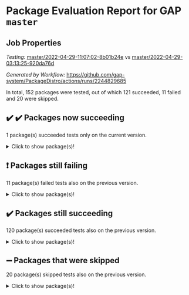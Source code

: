 # Package Evaluation Report for GAP `master`

## Job Properties

*Testing:* [master/2022-04-29-11:07:02-8b01b24e](https://github.com/gap-system/PackageDistro/blob/data/reports/master/2022-04-29-11:07:02-8b01b24e) vs [master/2022-04-29-03:13:25-920da76d](https://github.com/gap-system/PackageDistro/blob/data/reports/master/2022-04-29-03:13:25-920da76d)

*Generated by Workflow:* https://github.com/gap-system/PackageDistro/actions/runs/2244829685

In total, 152 packages were tested, out of which 121 succeeded, 11 failed and 20 were skipped.

## :heavy_check_mark: :heavy_check_mark: Packages now succeeding

1 package(s) succeeded tests only on the current version.
<details> <summary>Click to show package(s)!</summary>

- wedderga 4.10.2 [(success)](https://github.com/gap-system/PackageDistro/runs/6226763851?check_suite_focus=true) vs wedderga 4.10.1 [(failure)](https://github.com/gap-system/PackageDistro/runs/6221944343?check_suite_focus=true) <br>
</details>

## :exclamation: Packages still failing

11 package(s) failed tests also on the previous version.
<details><summary>Click to show package(s)!</summary>

- fining 1.4.1 [(failure)](https://github.com/gap-system/PackageDistro/runs/6226756771?check_suite_focus=true)
- francy 1.2.4 [(failure)](https://github.com/gap-system/PackageDistro/runs/6226757160?check_suite_focus=true)
- hap 1.39 [(failure)](https://github.com/gap-system/PackageDistro/runs/6226757996?check_suite_focus=true)
- normalizinterface 1.3.2 [(failure)](https://github.com/gap-system/PackageDistro/runs/6226759928?check_suite_focus=true)
- packagemanager 1.2 [(failure)](https://github.com/gap-system/PackageDistro/runs/6226760235?check_suite_focus=true)
- rcwa 4.6.4 [(failure)](https://github.com/gap-system/PackageDistro/runs/6226761378?check_suite_focus=true)
- recog 1.3.2 [(failure)](https://github.com/gap-system/PackageDistro/runs/6226761524?check_suite_focus=true)
- semigroups 4.0.0 [(failure)](https://github.com/gap-system/PackageDistro/runs/6226762022?check_suite_focus=true)
- transgrp 3.6.1 [(failure)](https://github.com/gap-system/PackageDistro/runs/6226763290?check_suite_focus=true)
- ugaly 4.0.2 [(failure)](https://github.com/gap-system/PackageDistro/runs/6226763373?check_suite_focus=true)
- yangbaxter 0.9.0 [(failure)](https://github.com/gap-system/PackageDistro/runs/6226764128?check_suite_focus=true)
</details>

## :heavy_check_mark: Packages still succeeding

120 package(s) succeeded tests also on the previous version.
<details><summary>Click to show package(s)!</summary>

- ace 5.4 [(success)](https://github.com/gap-system/PackageDistro/runs/6226754170?check_suite_focus=true)
- aclib 1.3.2 [(success)](https://github.com/gap-system/PackageDistro/runs/6226754232?check_suite_focus=true)
- agt 0.2 [(success)](https://github.com/gap-system/PackageDistro/runs/6226754290?check_suite_focus=true)
- alnuth 3.2.1 [(success)](https://github.com/gap-system/PackageDistro/runs/6226754354?check_suite_focus=true)
- anupq 3.2.6 [(success)](https://github.com/gap-system/PackageDistro/runs/6226754421?check_suite_focus=true)
- atlasrep 2.1.2 [(success)](https://github.com/gap-system/PackageDistro/runs/6226754543?check_suite_focus=true)
- autodoc 2022.03.10 [(success)](https://github.com/gap-system/PackageDistro/runs/6226754634?check_suite_focus=true)
- automata 1.15 [(success)](https://github.com/gap-system/PackageDistro/runs/6226754691?check_suite_focus=true)
- automgrp 1.3.2 [(success)](https://github.com/gap-system/PackageDistro/runs/6226754762?check_suite_focus=true)
- autpgrp 1.10.2 [(success)](https://github.com/gap-system/PackageDistro/runs/6226754834?check_suite_focus=true)
- cap 2022.04-04 [(success)](https://github.com/gap-system/PackageDistro/runs/6226754968?check_suite_focus=true)
- caratinterface 2.3.3 [(success)](https://github.com/gap-system/PackageDistro/runs/6226755033?check_suite_focus=true)
- cddinterface 2020.06.24 [(success)](https://github.com/gap-system/PackageDistro/runs/6226755087?check_suite_focus=true)
- circle 1.6.5 [(success)](https://github.com/gap-system/PackageDistro/runs/6226755145?check_suite_focus=true)
- cohomolo 1.6.10 [(success)](https://github.com/gap-system/PackageDistro/runs/6226755215?check_suite_focus=true)
- congruence 1.2.4 [(success)](https://github.com/gap-system/PackageDistro/runs/6226755277?check_suite_focus=true)
- corelg 1.56 [(success)](https://github.com/gap-system/PackageDistro/runs/6226755351?check_suite_focus=true)
- crime 1.6 [(success)](https://github.com/gap-system/PackageDistro/runs/6226755410?check_suite_focus=true)
- crisp 1.4.5 [(success)](https://github.com/gap-system/PackageDistro/runs/6226755463?check_suite_focus=true)
- crypting 0.10 [(success)](https://github.com/gap-system/PackageDistro/runs/6226755553?check_suite_focus=true)
- cryst 4.1.24 [(success)](https://github.com/gap-system/PackageDistro/runs/6226755623?check_suite_focus=true)
- crystcat 1.1.9 [(success)](https://github.com/gap-system/PackageDistro/runs/6226755678?check_suite_focus=true)
- ctbllib 1.3.4 [(success)](https://github.com/gap-system/PackageDistro/runs/6226755741?check_suite_focus=true)
- cubefree 1.19 [(success)](https://github.com/gap-system/PackageDistro/runs/6226755791?check_suite_focus=true)
- curlinterface 2.2.2 [(success)](https://github.com/gap-system/PackageDistro/runs/6226755859?check_suite_focus=true)
- cvec 2.7.5 [(success)](https://github.com/gap-system/PackageDistro/runs/6226755909?check_suite_focus=true)
- datastructures 0.2.7 [(success)](https://github.com/gap-system/PackageDistro/runs/6226755985?check_suite_focus=true)
- deepthought 1.0.5 [(success)](https://github.com/gap-system/PackageDistro/runs/6226756056?check_suite_focus=true)
- design 1.7 [(success)](https://github.com/gap-system/PackageDistro/runs/6226756167?check_suite_focus=true)
- difsets 2.3.1 [(success)](https://github.com/gap-system/PackageDistro/runs/6226756228?check_suite_focus=true)
- digraphs 1.5.2 [(success)](https://github.com/gap-system/PackageDistro/runs/6226756306?check_suite_focus=true)
- edim 1.3.5 [(success)](https://github.com/gap-system/PackageDistro/runs/6226756366?check_suite_focus=true)
- example 4.3.0 [(success)](https://github.com/gap-system/PackageDistro/runs/6226756456?check_suite_focus=true)
- factint 1.6.3 [(success)](https://github.com/gap-system/PackageDistro/runs/6226756517?check_suite_focus=true)
- ferret 1.0.7 [(success)](https://github.com/gap-system/PackageDistro/runs/6226756600?check_suite_focus=true)
- fga 1.4.0 [(success)](https://github.com/gap-system/PackageDistro/runs/6226756696?check_suite_focus=true)
- float 1.0.3 [(success)](https://github.com/gap-system/PackageDistro/runs/6226756845?check_suite_focus=true)
- format 1.4.3 [(success)](https://github.com/gap-system/PackageDistro/runs/6226756916?check_suite_focus=true)
- forms 1.2.7 [(success)](https://github.com/gap-system/PackageDistro/runs/6226756979?check_suite_focus=true)
- fplsa 1.2.5 [(success)](https://github.com/gap-system/PackageDistro/runs/6226757064?check_suite_focus=true)
- fr 2.4.8 [(success)](https://github.com/gap-system/PackageDistro/runs/6226757104?check_suite_focus=true)
- fwtree 1.3 [(success)](https://github.com/gap-system/PackageDistro/runs/6226757214?check_suite_focus=true)
- gbnp 1.0.5 [(success)](https://github.com/gap-system/PackageDistro/runs/6226757304?check_suite_focus=true)
- generalizedmorphismsforcap 2022.03-03 [(success)](https://github.com/gap-system/PackageDistro/runs/6226757383?check_suite_focus=true)
- genss 1.6.6 [(success)](https://github.com/gap-system/PackageDistro/runs/6226757434?check_suite_focus=true)
- gradedringforhomalg 2022.03-01 [(success)](https://github.com/gap-system/PackageDistro/runs/6226757491?check_suite_focus=true)
- grape 4.8.5 [(success)](https://github.com/gap-system/PackageDistro/runs/6226757582?check_suite_focus=true)
- groupoids 1.69 [(success)](https://github.com/gap-system/PackageDistro/runs/6226757661?check_suite_focus=true)
- grpconst 2.6.2 [(success)](https://github.com/gap-system/PackageDistro/runs/6226757734?check_suite_focus=true)
- guarana 0.96.3 [(success)](https://github.com/gap-system/PackageDistro/runs/6226757799?check_suite_focus=true)
- guava 3.16 [(success)](https://github.com/gap-system/PackageDistro/runs/6226757899?check_suite_focus=true)
- hapcryst 0.1.14 [(success)](https://github.com/gap-system/PackageDistro/runs/6226758070?check_suite_focus=true)
- hecke 1.5.3 [(success)](https://github.com/gap-system/PackageDistro/runs/6226758142?check_suite_focus=true)
- help 3.5 [(success)](https://github.com/gap-system/PackageDistro/runs/6226758224?check_suite_focus=true)
- idrel 2.43 [(success)](https://github.com/gap-system/PackageDistro/runs/6226758311?check_suite_focus=true)
- images 1.3.1 [(success)](https://github.com/gap-system/PackageDistro/runs/6226758382?check_suite_focus=true)
- intpic 0.2.4 [(success)](https://github.com/gap-system/PackageDistro/runs/6226758458?check_suite_focus=true)
- io 4.7.2 [(success)](https://github.com/gap-system/PackageDistro/runs/6226758551?check_suite_focus=true)
- irredsol 1.4.3 [(success)](https://github.com/gap-system/PackageDistro/runs/6226758636?check_suite_focus=true)
- json 2.1.0 [(success)](https://github.com/gap-system/PackageDistro/runs/6226758712?check_suite_focus=true)
- jupyterkernel 1.4.1 [(success)](https://github.com/gap-system/PackageDistro/runs/6226758777?check_suite_focus=true)
- jupyterviz 1.5.1 [(success)](https://github.com/gap-system/PackageDistro/runs/6226758843?check_suite_focus=true)
- kan 1.34 [(success)](https://github.com/gap-system/PackageDistro/runs/6226758908?check_suite_focus=true)
- kbmag 1.5.9 [(success)](https://github.com/gap-system/PackageDistro/runs/6226758952?check_suite_focus=true)
- laguna 3.9.5 [(success)](https://github.com/gap-system/PackageDistro/runs/6226759026?check_suite_focus=true)
- liealgdb 2.2.1 [(success)](https://github.com/gap-system/PackageDistro/runs/6226759085?check_suite_focus=true)
- liepring 2.6 [(success)](https://github.com/gap-system/PackageDistro/runs/6226759151?check_suite_focus=true)
- liering 2.4.2 [(success)](https://github.com/gap-system/PackageDistro/runs/6226759207?check_suite_focus=true)
- linearalgebraforcap 2022.04-02 [(success)](https://github.com/gap-system/PackageDistro/runs/6226759263?check_suite_focus=true)
- loops 3.4.1 [(success)](https://github.com/gap-system/PackageDistro/runs/6226759321?check_suite_focus=true)
- lpres 1.0.3 [(success)](https://github.com/gap-system/PackageDistro/runs/6226759352?check_suite_focus=true)
- majoranaalgebras 1.4 [(success)](https://github.com/gap-system/PackageDistro/runs/6226759410?check_suite_focus=true)
- mapclass 1.4.5 [(success)](https://github.com/gap-system/PackageDistro/runs/6226759469?check_suite_focus=true)
- matgrp 0.64 [(success)](https://github.com/gap-system/PackageDistro/runs/6226759535?check_suite_focus=true)
- modisom 2.5.1 [(success)](https://github.com/gap-system/PackageDistro/runs/6226759582?check_suite_focus=true)
- modulepresentationsforcap 2022.03-02 [(success)](https://github.com/gap-system/PackageDistro/runs/6226759645?check_suite_focus=true)
- monoidalcategories 2022.04-04 [(success)](https://github.com/gap-system/PackageDistro/runs/6226759693?check_suite_focus=true)
- nconvex 2020.11-04 [(success)](https://github.com/gap-system/PackageDistro/runs/6226759741?check_suite_focus=true)
- nilmat 1.4.1 [(success)](https://github.com/gap-system/PackageDistro/runs/6226759799?check_suite_focus=true)
- nock 1.5 [(success)](https://github.com/gap-system/PackageDistro/runs/6226759868?check_suite_focus=true)
- nq 2.5.8 [(success)](https://github.com/gap-system/PackageDistro/runs/6226759986?check_suite_focus=true)
- numericalsgps 1.3.0 [(success)](https://github.com/gap-system/PackageDistro/runs/6226760040?check_suite_focus=true)
- openmath 11.5.0 [(success)](https://github.com/gap-system/PackageDistro/runs/6226760084?check_suite_focus=true)
- orb 4.8.4 [(success)](https://github.com/gap-system/PackageDistro/runs/6226760163?check_suite_focus=true)
- patternclass 2.4.2 [(success)](https://github.com/gap-system/PackageDistro/runs/6226760305?check_suite_focus=true)
- permut 2.0.4 [(success)](https://github.com/gap-system/PackageDistro/runs/6226760387?check_suite_focus=true)
- polenta 1.3.10 [(success)](https://github.com/gap-system/PackageDistro/runs/6226760474?check_suite_focus=true)
- polymaking 0.8.6 [(success)](https://github.com/gap-system/PackageDistro/runs/6226760562?check_suite_focus=true)
- primgrp 3.4.1 [(success)](https://github.com/gap-system/PackageDistro/runs/6226760641?check_suite_focus=true)
- profiling 2.5.0 [(success)](https://github.com/gap-system/PackageDistro/runs/6226760942?check_suite_focus=true)
- qpa 1.33 [(success)](https://github.com/gap-system/PackageDistro/runs/6226761207?check_suite_focus=true)
- quagroup 1.8.3 [(success)](https://github.com/gap-system/PackageDistro/runs/6226761266?check_suite_focus=true)
- radiroot 2.9 [(success)](https://github.com/gap-system/PackageDistro/runs/6226761327?check_suite_focus=true)
- rds 1.8 [(success)](https://github.com/gap-system/PackageDistro/runs/6226761442?check_suite_focus=true)
- repndecomp 1.2.1 [(success)](https://github.com/gap-system/PackageDistro/runs/6226761600?check_suite_focus=true)
- repsn 3.1.0 [(success)](https://github.com/gap-system/PackageDistro/runs/6226761656?check_suite_focus=true)
- resclasses 4.7.2 [(success)](https://github.com/gap-system/PackageDistro/runs/6226761711?check_suite_focus=true)
- scscp 2.3.1 [(success)](https://github.com/gap-system/PackageDistro/runs/6226761783?check_suite_focus=true)
- sglppow 2.2 [(success)](https://github.com/gap-system/PackageDistro/runs/6226762109?check_suite_focus=true)
- sgpviz 0.999.5 [(success)](https://github.com/gap-system/PackageDistro/runs/6226762190?check_suite_focus=true)
- simpcomp 2.1.14 [(success)](https://github.com/gap-system/PackageDistro/runs/6226762270?check_suite_focus=true)
- singular 2020.12.18 [(success)](https://github.com/gap-system/PackageDistro/runs/6226762356?check_suite_focus=true)
- sla 1.5.3 [(success)](https://github.com/gap-system/PackageDistro/runs/6226762410?check_suite_focus=true)
- smallgrp 1.5 [(success)](https://github.com/gap-system/PackageDistro/runs/6226762482?check_suite_focus=true)
- smallsemi 0.6.13 [(success)](https://github.com/gap-system/PackageDistro/runs/6226762568?check_suite_focus=true)
- sonata 2.9.4 [(success)](https://github.com/gap-system/PackageDistro/runs/6226762649?check_suite_focus=true)
- sophus 1.25 [(success)](https://github.com/gap-system/PackageDistro/runs/6226762755?check_suite_focus=true)
- spinsym 1.5.2 [(success)](https://github.com/gap-system/PackageDistro/runs/6226762820?check_suite_focus=true)
- symbcompcc 1.3.2 [(success)](https://github.com/gap-system/PackageDistro/runs/6226762904?check_suite_focus=true)
- thelma 1.3 [(success)](https://github.com/gap-system/PackageDistro/runs/6226763015?check_suite_focus=true)
- tomlib 1.2.9 [(success)](https://github.com/gap-system/PackageDistro/runs/6226763114?check_suite_focus=true)
- toric 1.9.5 [(success)](https://github.com/gap-system/PackageDistro/runs/6226763217?check_suite_focus=true)
- unipot 1.5 [(success)](https://github.com/gap-system/PackageDistro/runs/6226763439?check_suite_focus=true)
- unitlib 4.1.0 [(success)](https://github.com/gap-system/PackageDistro/runs/6226763503?check_suite_focus=true)
- utils 0.72 [(success)](https://github.com/gap-system/PackageDistro/runs/6226763575?check_suite_focus=true)
- uuid 0.7 [(success)](https://github.com/gap-system/PackageDistro/runs/6226763653?check_suite_focus=true)
- walrus 0.9991 [(success)](https://github.com/gap-system/PackageDistro/runs/6226763726?check_suite_focus=true)
- xmod 2.86 [(success)](https://github.com/gap-system/PackageDistro/runs/6226763952?check_suite_focus=true)
- xmodalg 1.18 [(success)](https://github.com/gap-system/PackageDistro/runs/6226764034?check_suite_focus=true)
- zeromqinterface 0.13 [(success)](https://github.com/gap-system/PackageDistro/runs/6226764249?check_suite_focus=true)
</details>

## :heavy_minus_sign: Packages that were skipped

20 package(s) skipped tests also on the previous version.
<details><summary>Click to show package(s)!</summary>

- 4ti2interface 2022.03-01 [(skipped)](https://github.com/gap-system/PackageDistro/runs/6226661320?check_suite_focus=true)
- browse 1.8.14 [(skipped)](https://github.com/gap-system/PackageDistro/runs/6226661320?check_suite_focus=true)
- examplesforhomalg 2022.03-01 [(skipped)](https://github.com/gap-system/PackageDistro/runs/6226661320?check_suite_focus=true)
- gapdoc 1.6.5 [(skipped)](https://github.com/gap-system/PackageDistro/runs/6226661320?check_suite_focus=true)
- gauss 2022.03-01 [(skipped)](https://github.com/gap-system/PackageDistro/runs/6226661320?check_suite_focus=true)
- gaussforhomalg 2022.03-01 [(skipped)](https://github.com/gap-system/PackageDistro/runs/6226661320?check_suite_focus=true)
- gradedmodules 2022.03-01 [(skipped)](https://github.com/gap-system/PackageDistro/runs/6226661320?check_suite_focus=true)
- homalg 2022.03-01 [(skipped)](https://github.com/gap-system/PackageDistro/runs/6226661320?check_suite_focus=true)
- homalgtocas 2022.03-01 [(skipped)](https://github.com/gap-system/PackageDistro/runs/6226661320?check_suite_focus=true)
- io_forhomalg 2022.03-01 [(skipped)](https://github.com/gap-system/PackageDistro/runs/6226661320?check_suite_focus=true)
- itc 1.5.1 [(skipped)](https://github.com/gap-system/PackageDistro/runs/6226661320?check_suite_focus=true)
- localizeringforhomalg 2022.03-01 [(skipped)](https://github.com/gap-system/PackageDistro/runs/6226661320?check_suite_focus=true)
- matricesforhomalg 2022.04-01 [(skipped)](https://github.com/gap-system/PackageDistro/runs/6226661320?check_suite_focus=true)
- modules 2022.03-01 [(skipped)](https://github.com/gap-system/PackageDistro/runs/6226661320?check_suite_focus=true)
- polycyclic 2.16 [(skipped)](https://github.com/gap-system/PackageDistro/runs/6226661320?check_suite_focus=true)
- ringsforhomalg 2022.04-01 [(skipped)](https://github.com/gap-system/PackageDistro/runs/6226661320?check_suite_focus=true)
- sco 2022.03-01 [(skipped)](https://github.com/gap-system/PackageDistro/runs/6226661320?check_suite_focus=true)
- toolsforhomalg 2022.04-02 [(skipped)](https://github.com/gap-system/PackageDistro/runs/6226661320?check_suite_focus=true)
- toricvarieties 2022.03.23 [(skipped)](https://github.com/gap-system/PackageDistro/runs/6226661320?check_suite_focus=true)
- xgap 4.31 [(skipped)](https://github.com/gap-system/PackageDistro/runs/6226661320?check_suite_focus=true)
</details>

